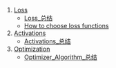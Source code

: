 1. [Loss](./Losses/)
    * [Loss_总结](./Losses/Loss_总结.md)
    * [How to choose loss functions](./Losses/How_to_Choose_Loss_Functions_When_Training_Deep_Learning_Neural_Networks.md)
2. [Activations](./Activations/)
    * [Activations_总结](./Activations/Activations_总结.md)
3. [Optimization](./Optimization/)
    * [Optimizer_Algorithm_总结](./Optimization/Optimizer_Algorithm_总结.md)

<!-- | ID  | Topic           | References  |
|:---:|:---------------:|:------:|
|  1  | Loss         | [ref1](./Linux/)   |
|  2  |            | [Git](./Git/)       |
|  3  | Docker        | [Docker](./Docker)  | --
